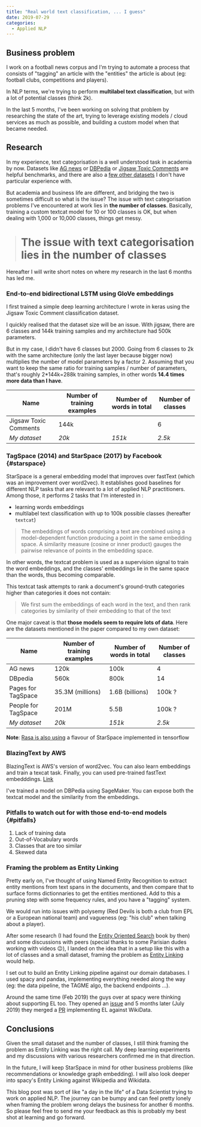 ```yaml
---
title: "Real world text classification, ... I guess"
date: 2019-07-29
categories:
  - Applied NLP
---
```


## Business problem

I work on a football news corpus and I'm trying to automate a process that consists of "tagging" an article with the "entities" the article is about (eg: football clubs, competitions and players).

In NLP terms, we're trying to perform **multilabel text classification**, but with a lot of potential classes (think 2k).

In the last 5 months, I've been working on solving that problem by researching the state of the art, trying to leverage existing models / cloud services as much as possible, and building a custom model when that became needed.

## Research

In my experience, text categorisation is a well understood task in academia by now. Datasets like [AG news](https://paperswithcode.com/sota/text-classification-on-ag-news) or [DBPedia](https://paperswithcode.com/sota/text-classification-on-dbpedia) or [Jigsaw Toxic Comments](https://www.kaggle.com/c/jigsaw-toxic-comment-classification-challenge) are helpful benchmarks, and there are also a [few other datasets](https://paperswithcode.com/task/text-classification) I don't have particular experience with.

But academia and business life are different, and bridging the two is sometimes difficult so what is the issue? The issue with text categorisation problems I've encountered at work lies in **the number of classes**. Basically, training a custom textcat model for 10 or 100 classes is OK, but when dealing with 1,000 or 10,000 classes, things get messy.

> # The issue with text categorisation lies in the number of classes

Hereafter I will write short notes on where my research in the last 6 months has led me.

### End-to-end bidirectional LSTM using GloVe embeddings

I first trained a simple deep learning architecture I wrote in keras using the Jigsaw Toxic Comment classification dataset.

I quickly realised that the dataset size will be an issue. With jigsaw, there are 6 classes and 144k training samples and my architecture had 500k parameters.

But in my case, I didn't have 6 classes but 2000. Going from 6 classes to 2k with the same architecture (only the last layer because bigger now) multiplies the number of model parameters by a factor 2. Assuming that you want to keep the same ratio for training samples / number of parameters, that's roughly 2\*144k=288k training samples, in other words **14.4 times more data than I have**.

| Name                  | Number of training examples | Number of words in total | Number of classes |
| --------------------- | --------------------------- | ------------------------ | ----------------- |
| Jigsaw Toxic Comments | 144k                        |                          | 6                 |
| _My dataset_          | _20k_                       | _151k_                   | _2.5k_            |

### TagSpace (2014) and StarSpace (2017) by Facebook {#starspace}

StarSpace is a general embedding model that improves over fastText (which was an improvement over word2vec). It establishes good baselines for different NLP tasks that are relevant to a lot of applied NLP practitioners. Among those, it performs 2 tasks that I'm interested in :

- learning words embeddings
- multilabel text classification with up to 100k possible classes (hereafter `textcat`)

> The embeddings of words comprising a text are combined using a model-dependent function producing a point in the same embedding space. A similarity measure (cosine or inner product) gauges the pairwise relevance of points in the embedding space.

In other words, the textcat problem is used as a supervision signal to train the word embeddings, and the classes' embeddings lie in the same space than the words, thus becoming comparable.

This textcat task attempts to rank a document's ground-truth categories higher than categories it does not contain:

> We first sum the embeddings of each word in the text, and then rank categories by similarity of their embedding to that of the text

One major caveat is that **those models seem to require lots of data**.
Here are the datasets mentioned in the paper compared to my own dataset:

| Name                | Number of training examples | Number of words in total | Number of classes |
| ------------------- | --------------------------- | ------------------------ | ----------------- |
| AG news             | 120k                        | 100k                     | 4                 |
| DBpedia             | 560k                        | 800k                     | 14                |
| Pages for TagSpace  | 35.3M (millions)            | 1.6B (billions)          | 100k ?            |
| People for TagSpace | 201M                        | 5.5B                     | 100k ?            |
| _My dataset_        | _20k_                       | _151k_                   | _2.5k_            |

**Note**: [Rasa is also using](https://blog.rasa.com/rasa-nlu-in-depth-part-1-intent-classification/) a flavour of StarSpace implemented in tensorflow

### BlazingText by AWS

BlazingText is AWS's version of word2vec. You can also learn embeddings and train a texcat task. Finally, you can used pre-trained fastText embedddings. [Link](https://docs.aws.amazon.com/sagemaker/latest/dg/blazingtext.html)

I've trained a model on DBPedia using SageMaker. You can expose both the textcat model and the similarity from the embeddings.

### Pitfalls to watch out for with those end-to-end models {#pitfalls}

1. Lack of training data
1. Out-of-Vocabulary words
1. Classes that are too similar
1. Skewed data

### Framing the problem as Entity Linking

Pretty early on, I've thought of using Named Entity Recognition to extract entity mentions from text spans in the documents, and then compare that to surface forms dictionnaries to get the entities mentioned. Add to this a pruning step with some frequency rules, and you have a "tagging" system.

We would run into issues with polysemy (Red Devils is both a club from EPL or a European national team) and vagueness (eg: "his club" when talking about a player).

After some research (I had found the [Entity Oriented Search](https://eos-book.org/) book by then) and some discussions with peers (special thanks to some Parisian dudes working with videos 😉), I landed on the idea that in a setup like this with a lot of classes and a small dataset, framing the problem as [Entity Linking](https://en.wikipedia.org/wiki/Entity_linking) would help.

I set out to build an Entity Linking pipeline against our domain databases. I used spacy and pandas, implementing everything needed along the way (eg: the data pipeline, the TAGME algo, the backend endpoints ...).

Around the same time (Feb 2019) the guys over at spacy were thinking about supporting EL too. They opened an [issue](https://github.com/explosion/spaCy/issues/3339) and 5 months later (July 2019) they merged a [PR](https://github.com/explosion/spaCy/pull/3864) implementing EL against WikiData.

## Conclusions

Given the small dataset and the number of classes, I still think framing the problem as Entity Linking was the right call. My deep learning experiments and my discussions with various researchers confirmed me in that direction.

In the future, I will keep StarSpace in mind for other business problems (like recommendations or knowledge graph embedding). I will also look deeper into spacy's Entity Linking against Wikipedia and Wikidata.

This blog post was sort of like "a day in the life" of a Data Scientist trying to work on applied NLP. The journey can be bumpy and can feel pretty lonely when framing the problem wrong delays the business for another 6 months. So please feel free to send me your feedback as this is probably my best shot at learning and go forward.
